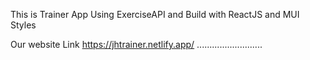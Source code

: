 This is Trainer App Using ExerciseAPI and Build with ReactJS and MUI Styles

Our website Link https://jhtrainer.netlify.app/ ..........................
